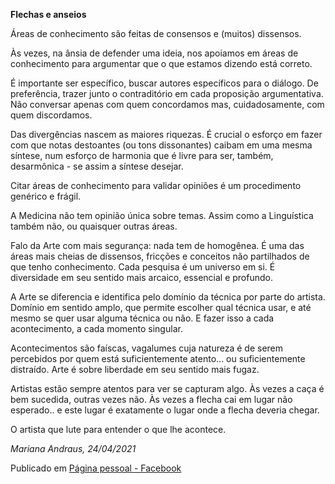 **Flechas e anseios**  

Áreas de conhecimento são feitas de consensos e (muitos) dissensos.  

Às vezes, na ânsia de defender uma ideia, nos apoiamos em áreas de conhecimento para argumentar que o que estamos dizendo está correto.  

É importante ser específico, buscar autores específicos para o diálogo. De preferência, trazer junto o contraditório em cada proposição argumentativa. Não conversar apenas com quem concordamos mas, cuidadosamente, com quem discordamos.  

Das divergências nascem as maiores riquezas. É crucial o esforço em fazer com que notas destoantes (ou tons dissonantes) caibam em uma mesma síntese, num esforço de harmonia que é livre para ser, também, desarmônica - se assim a síntese desejar.  

Citar áreas de conhecimento para validar opiniões é um procedimento genérico e frágil.  

A Medicina não tem opinião única sobre temas. Assim como a Linguística também não, ou quaisquer outras áreas.  

Falo da Arte com mais segurança: nada tem de homogênea. É uma das áreas mais cheias de dissensos, fricções e conceitos não partilhados de que tenho conhecimento. Cada pesquisa é um universo em si. É diversidade em seu sentido mais arcaico, essencial e profundo.  

A Arte se diferencia e identifica pelo domínio da técnica por parte do artista. Domínio em sentido amplo, que permite escolher qual técnica usar, e até mesmo se quer usar alguma técnica ou não. E fazer isso a cada acontecimento, a cada momento singular.  

Acontecimentos são faíscas, vagalumes cuja natureza é de serem percebidos por quem está suficientemente atento... ou suficientemente distraído. Arte é sobre liberdade em seu sentido mais fugaz.  

Artistas estão sempre atentos para ver se capturam algo. Às vezes a caça é bem sucedida, outras vezes não. Às vezes a flecha cai em lugar não esperado.. e este lugar é exatamente o lugar onde a flecha deveria chegar.  

O artista que lute para entender o que lhe acontece.

*Mariana Andraus, 24/04/2021*  

Publicado em [Página pessoal - Facebook](https://www.facebook.com/photo/?fbid=10160817001122678&set=a.10151102414517678)  

